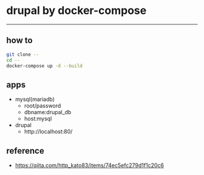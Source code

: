 # drupal by docker-compose
---

## how to
```bash
git clone --
cd --
docker-compose up -d --build
```

## apps
- mysql(mariadb)
    - root/password
    - dbname:drupal_db
    - host:mysql
- drupal
    - http://localhost:80/

## reference
- https://qiita.com/http_kato83/items/74ec5efc279d1f1c20c6
